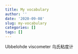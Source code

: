 ```yaml
---
title: My vocabulary
author: ''
date: '2020-09-08'
slug: my-vocabulary
categories: []
tags: []
---
```

Ubbelohde viscometer 乌氏粘度计
